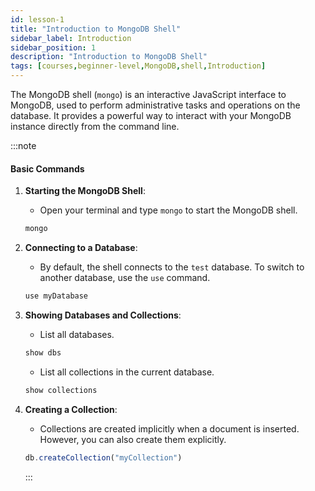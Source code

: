 ```yaml
---
id: lesson-1
title: "Introduction to MongoDB Shell"
sidebar_label: Introduction
sidebar_position: 1
description: "Introduction to MongoDB Shell"
tags: [courses,beginner-level,MongoDB,shell,Introduction]
--- 
```


The MongoDB shell (`mongo`) is an interactive JavaScript interface to MongoDB, used to perform administrative tasks and operations on the database. It provides a powerful way to interact with your MongoDB instance directly from the command line.

:::note

#### Basic Commands

1. **Starting the MongoDB Shell**:
   - Open your terminal and type `mongo` to start the MongoDB shell.
   ```bash
   mongo
   ```

2. **Connecting to a Database**:
   - By default, the shell connects to the `test` database. To switch to another database, use the `use` command.
   ```javascript
   use myDatabase
   ```

3. **Showing Databases and Collections**:
   - List all databases.
   ```javascript
   show dbs
   ```
   - List all collections in the current database.
   ```javascript
   show collections
   ```

4. **Creating a Collection**:
   - Collections are created implicitly when a document is inserted. However, you can also create them explicitly.
   ```javascript
   db.createCollection("myCollection")
   ```
   :::
